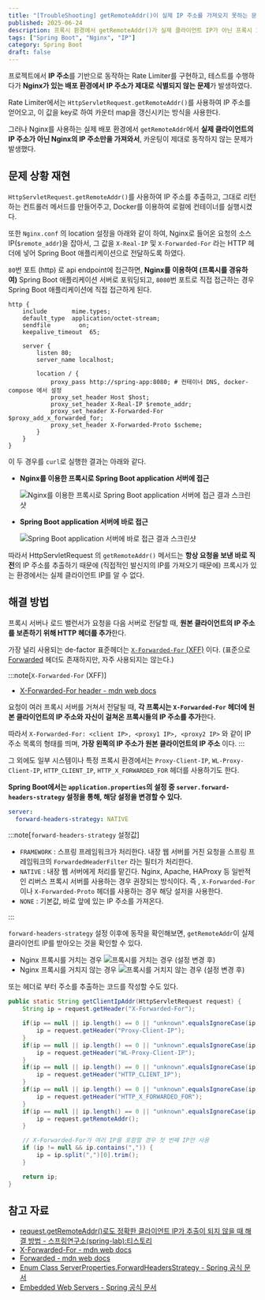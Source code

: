 ```yaml
---
title: "[TroubleShooting] getRemoteAddr()이 실제 IP 주소를 가져오지 못하는 문제"
published: 2025-06-24
description: 프록시 환경에서 getRemoteAddr()가 실제 클라이언트 IP가 아닌 프록시 IP를 반환할 때, Spring Boot의 server.forward-headers-strategy 설정을 통해 문제를 해결하거나, 헤더에서 직접 IP 주소를 추출할 수 있다.
tags: ["Spring Boot", "Nginx", "IP"]
category: Spring Boot
draft: false
---
```


프로젝트에서 **IP 주소**를 기반으로 동작하는 Rate Limiter를 구현하고, 테스트를 수행하다가 **Nginx가 있는 배포 환경에서 IP 주소가 제대로 식별되지 않는 문제**가 발생하였다.

Rate Limiter에서는  `HttpServletRequest.getRemoteAddr()`를 사용하여 IP 주소를 얻어오고, 이 값을 key로 하여 카운터 map을 갱신시키는 방식을 사용한다.

그러나 Nginx를 사용하는 실제 배포 환경에서 `getRemoteAddr`에서 **실제 클라이언트의 IP 주소가 아닌 Nginx의 IP 주소만을 가져와서**, 카운팅이 제대로 동작하지 않는 문제가 발생했다.

## 문제 상황 재현

`HttpServletRequest.getRemoteAddr()`를 사용하여 IP 주소를 추출하고, 그대로 리턴하는 컨트롤러 메서드를 만들어주고, Docker를 이용하여 로컬에 컨테이너를 실행시켰다.

또한 `Nginx.conf` 의 location 설정을 아래와 같이 하여, Nginx로 들어온 요청의 소스 IP(`$remote_addr`)을 잡아서, 그 값을 `X-Real-IP` 및 `X-Forwarded-For` 라는 HTTP 헤더에 넣어 Spring Boot 애플리케이션으로 전달하도록 하였다.

`80`번 포트 (http) 로 api endpoint에 접근하면, **Nginx를 이용하여 (프록시를 경유하여)** Spring Boot 애플리케이션 서버로 포워딩되고, `8080`번 포트로 직접 접근하는 경우 Spring Boot 애플리케이션에 직접 접근하게 된다.

```nginx
http {
    include       mime.types;
    default_type  application/octet-stream;
    sendfile        on;
    keepalive_timeout  65;

    server {
        listen 80;
        server_name localhost;

        location / {
            proxy_pass http://spring-app:8080; # 컨테이너 DNS, docker-compose 에서 설정
            proxy_set_header Host $host;
            proxy_set_header X-Real-IP $remote_addr;
            proxy_set_header X-Forwarded-For $proxy_add_x_forwarded_for;
            proxy_set_header X-Forwarded-Proto $scheme;
        }
    }
}

```

이 두 경우를 `curl`로 실행한 결과는 아래와 같다.

- **Nginx를 이용한 프록시로 Spring Boot application 서버에 접근**

    ![Nginx를 이용한 프록시로 Spring Boot application 서버에 접근 결과 스크린샷](https://github.com/user-attachments/assets/5913e4fc-1754-4a81-9557-14529387d7d9)

- **Spring Boot application 서버에 바로 접근**

    ![Spring Boot application 서버에 바로 접근 결과 스크린샷](https://github.com/user-attachments/assets/c3e6226e-ae24-451c-a5c4-68ca9edbdd6c)

따라서 HttpServletRequest 의 `getRemoteAddr()` 메서드는 **항상 요청을 보낸 바로 직전**의 IP 주소를 추출하기 때문에 (직접적인 발신지의 IP를 가져오기 때문에) 프록시가 있는 환경에서는 실제 클라이언트 IP를 알 수 없다.

## 해결 방법

프록시 서버나 로드 밸런서가 요청을 다음 서버로 전달할 때, **원본 클라이언트의 IP 주소를 보존하기 위해 HTTP 헤더를 추가**한다.

가장 널리 사용되는 de-factor 표준헤더는 [`X-Forwarded-For` (XFF)](https://developer.mozilla.org/en-US/docs/Web/HTTP/Reference/Headers/X-Forwarded-For) 이다.  (표준으로 [Forwarded](https://developer.mozilla.org/en-US/docs/Web/HTTP/Reference/Headers/Forwarded) 헤더도 존재하지만, 자주 사용되지는 않는다.)

:::note[`X-Forwarded-For` (XFF)]

- [X-Forwarded-For header - mdn web docs](https://developer.mozilla.org/en-US/docs/Web/HTTP/Reference/Headers/X-Forwarded-For)

요청이 여러 프록시 서버를 거쳐서 전달될 때, **각 프록시는 `X-Forwarded-For` 헤더에 원본 클라이언트의 IP 주소와 자신이 걸쳐온 프록시들의 IP 주소를 추가**한다.

따라서 `X-Forwarded-For: <client IP>, <proxy1 IP>, <proxy2 IP>` 와 같이 IP 주소 목록의 형태를 띄며, **가장 왼쪽의 IP 주소가 원본 클라이언트의 IP 주소** 이다.
:::

그 외에도 일부 시스템이나 특정 프록시 환경에서는 `Proxy-Client-IP`, `WL-Proxy-Client-IP`, `HTTP_CLIENT_IP`, `HTTP_X_FORWARDED_FOR` 헤더를 사용하기도 한다.

**Spring Boot에서는 `application.properties`의 설정 중 `server.forward-headers-strategy` 설정을 통해, 해당 설정을 변경할 수 있다.**

```yml
server:
  forward-headers-strategy: NATIVE
```

:::note[`forward-headers-strategy` 설정값]

- `FRAMEWORK` : 스프링 프레임워크가 처리한다. 내장 웹 서버를 거친 요청을 스프링 프레임워크의 `ForwardedHeaderFilter` 라는 필터가 처리한다.
- `NATIVE` : 내장 웹 서버에게 처리를 맡긴다. Nginx, Apache, HAProxy 등 일반적인 리버스 프록시 서버를 사용하는 경우 권장되는 방식이다. 즉 , `X-Forwarded-For` 이나 `X-Forwarded-Proto` 헤더를 사용하는 경우 해당 설저을 사용한다.
- `NONE` : 기본값, 바로 앞에 있는 IP 주소를 가져온다.

:::

`forward-headers-strategy` 설정 이후에 동작을 확인해보면, `getRemoteAddr`이 실제 클라이언트 IP를 받아오는 것을 확인할 수 있다.

- Nginx 프록시를 거치는 경우
![프록시를 거치는 경우 (설정 변경 후)](https://github.com/user-attachments/assets/cbda8038-5224-43a6-b5da-9f1d41a5f288)
- Nginx 프록시를 거치지 않는 경우
![프록시를 거치지 않는 경우 (설정 변경 후)](https://github.com/user-attachments/assets/7dea69ce-813d-40c2-a6bb-4ab1ff6fcb4b)

또는 헤더로 부터 주소를 추출하는 코드를 작성할 수도 있다.

```java
public static String getClientIpAddr(HttpServletRequest request) {
    String ip = request.getHeader("X-Forwarded-For");

    if(ip == null || ip.length() == 0 || "unknown".equalsIgnoreCase(ip)) {
        ip = request.getHeader("Proxy-Client-IP");
    }
    if(ip == null || ip.length() == 0 || "unknown".equalsIgnoreCase(ip)) {
        ip = request.getHeader("WL-Proxy-Client-IP");
    }
    if(ip == null || ip.length() == 0 || "unknown".equalsIgnoreCase(ip)) {
        ip = request.getHeader("HTTP_CLIENT_IP");
    }
    if(ip == null || ip.length() == 0 || "unknown".equalsIgnoreCase(ip)) {
        ip = request.getHeader("HTTP_X_FORWARDED_FOR");
    }
    if(ip == null || ip.length() == 0 || "unknown".equalsIgnoreCase(ip)) {
        ip = request.getRemoteAddr();
    }

    // X-Forwarded-For가 여러 IP를 포함할 경우 첫 번째 IP만 사용
    if (ip != null && ip.contains(",")) {
        ip = ip.split(",")[0].trim();
    }

    return ip;
}
```

## 참고 자료

- [request.getRemoteAddr()로도 정확한 클라이언트 IP가 추출이 되지 않을 때 해결 방법 - 스프링연구소(spring-lab):티스토리](https://nine01223.tistory.com/302)
- [X-Forwarded-For - mdn web docs](https://developer.mozilla.org/en-US/docs/Web/HTTP/Reference/Headers/X-Forwarded-For)
- [Forwarded - mdn web docs](https://developer.mozilla.org/en-US/docs/Web/HTTP/Reference/Headers/Forwarded)
- [Enum Class ServerProperties.ForwardHeadersStrategy - Spring 공식 문서](https://docs.spring.io/spring-boot/api/java/org/springframework/boot/autoconfigure/web/ServerProperties.ForwardHeadersStrategy.html)
- [Embedded Web Servers - Spring 공식 문서](https://docs.spring.io/spring-boot/how-to/webserver.html#howto.webserver.use-behind-a-proxy-server)
